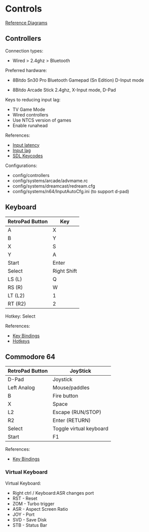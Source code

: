 # Controls

[Reference Diagrams](https://retropie.org.uk/docs/Controller-Configuration/#controller-configuration)

## Controllers

Connection types:

* Wired > 2.4ghz > Bluetooth

Preferred hardware:

* 8Bitdo Sn30 Pro Bluetooth Gamepad (Sn Edition)
  D-Input mode

* 8Bitdo Arcade Stick
  2.4ghz, X-Input mode, D-Pad

Keys to reducing input lag:

* TV Game Mode
* Wired controllers
* Use NTCS version of games
* Enable runahead

References:

* [Input latency](https://docs.google.com/spreadsheets/d/1KlRObr3Be4zLch7Zyqg6qCJzGuhyGmXaOIUrpfncXIM/edit)
* [Input lag](https://retropie.org.uk/docs/Input-Lag/)
* [SDL Keycodes](https://wiki.libsdl.org/SDLKeycodeLookup)

Configurations:

* config/controllers
* config/systems/arcade/advmame.rc
* config/systems/dreamcast/redream.cfg
* config/systems/n64/InputAutoCfg.ini (to support d-pad)

## Keyboard

| RetroPad Button | Key         |
| ----------------| ----------- |
| A               | X           |
| B               | Y           |
| X               | S           |
| Y               | A           |
| Start           | Enter       |
| Select          | Right Shift |
| LS (L)          | Q           |
| RS (R)          | W           |
| LT (L2)         | 1           |
| RT (R2)         | 2           |

Hotkey: Select

References:

* [Key Bindings](https://docs.libretro.com/guides/input-and-controls/#default-retroarch-keyboard-bindings)
* [Hotkeys](https://retropie.org.uk/docs/Controller-Configuration/#hotkey)

## Commodore 64

| RetroPad Button | JoyStick                |
| --------------- | ----------------------- |
| D-Pad           | Joystick                |
| Left Analog     | Mouse/paddles           |
| B               | Fire button             |
| X               | Space                   |
| L2              | Escape (RUN/STOP)       |
| R2              | Enter (RETURN)          |
| Select          | Toggle virtual keyboard |
| Start           | F1                      |

References:

* [Key Bindings](https://retropie.org.uk/docs/Commodore-64-VIC-20-PET/#controls_1)

### Virtual Keyboard

Virtual Keyboard:

* Right ctrl / Keyboard:ASR changes port
* RST - Reset
* ZOM - Turbo trigger
* ASR - Aspect Screen Ratio
* JOY - Port
* SVD - Save Disk
* STB - Status Bar
